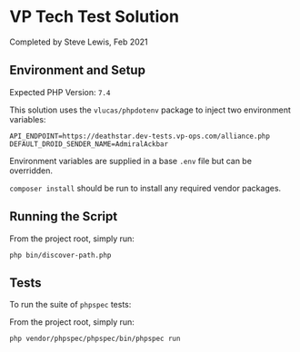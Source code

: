# VP Tech Test Solution

Completed by Steve Lewis, Feb 2021

## Environment and Setup

Expected PHP Version: `7.4`

This solution uses the `vlucas/phpdotenv` package to inject two environment variables: 

```
API_ENDPOINT=https://deathstar.dev-tests.vp-ops.com/alliance.php
DEFAULT_DROID_SENDER_NAME=AdmiralAckbar
```

Environment variables are supplied in a base `.env` file but can be overridden.

`composer install` should be run to install any required vendor packages.

## Running the Script

From the project root, simply run:

`php bin/discover-path.php`

## Tests

To run the suite of `phpspec` tests:

From the project root, simply run:

`php vendor/phpspec/phpspec/bin/phpspec run`
